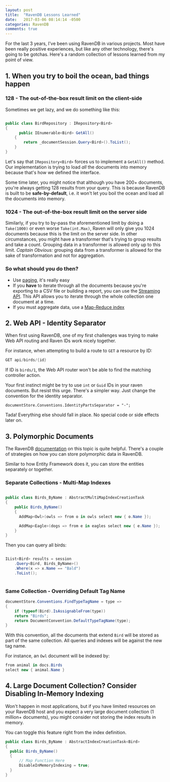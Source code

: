 ```yaml
---
layout: post
title:  "RavenDB Lessons Learned"
date:   2017-03-06 08:14:14 -0500
categories: RavenDB
comments: true
---
```


For the last 3 years, I've been using RavenDB in various projects. Most have been really positive experiences, but like any other technology, there's going to be gotchas. Here's a random collection of lessons learned from my point of view.

## 1. When you try to boil the ocean, bad things happen

### 128 - The out-of-the-box result limit on the client-side

Sometimes we get lazy, and we do something like this:

``` csharp

public class BirdRepository : IRepository<Bird>
{
	  public IEnumerable<Bird> GetAll()
    {
    	return _documentSession.Query<Bird>().ToList();
    }
}

```

Let's say that `IRepository<Bird>` forces us to implement a `GetAll()` method. Our implementation is trying to load *all* the documents into memory because that's how we defined the interface.

Some time later, you might notice that although you have 200+ documents, you're always getting 128 results from your query. This is because RavenDB is built to be **safe-by-default**, i.e. it won't let you boil the ocean and load all the documents into memory.

### 1024 - The out-of-the-box result limit on the server side

Similarly, if you try to by-pass the aforementioned limit by doing a `Take(1000)` or even worse `Take(int.Max)`, Raven will only give you 1024 documents because this is the limit on the server side. 
In other circumstances, you might have a transformer that's trying to group results and take a count. Grouping data in a transformer is allowed only up to this limit. _Captain Obvious:_ grouping data from a transformer is allowed for the sake of transformation and not for aggregation. 

### So what should you do then?

- Use [paging](https://ravendb.net/docs/article-page/3.5/csharp/indexes/querying/paging), it's really easy
- If you **have** to iterate through all the documents because you're exporting to a CSV file or building a report, you can use the [Streaming API](https://ravendb.net/docs/article-page/3.5/csharp/client-api/session/querying/how-to-stream-query-results). This API allows you to iterate through the whole collection one document at a time. 
- If you must aggregate data, use a [Map-Reduce index](https://ravendb.net/docs/article-page/3.5/csharp/indexes/map-reduce-indexes)


## 2. Web API - Identity Separator

When first using RavenDB, one of my first challenges was trying to make Web API routing and Raven IDs work nicely together.

For instance, when attempting to build a route to `GET` a resource by ID:

``` csharp
GET api/birds/{id}
```

If ID is `birds/1`, the Web API router won't be able to find the matching controller action.

Your first instinct might be try to use `int` or `Guid` IDs in your raven documents. But resist this urge. There's a simpler way. Just change the convention for the identity separator.

```
documentStore.Conventions.IdentityPartsSeparator = "-";
```

Tada! Everything else should fall in place. No special code or side effects later on.

## 3. Polymorphic Documents

The RavenDB [documentation](https://ravendb.net/docs/article-page/3.5/csharp/indexes/indexing-polymorphic-data) on this topic is quite helpful. There's a couple of strategies on how you can store polymorphic data in RavenDB.

Similar to how Entity Framework does it, you can store the entities separately or together. 


### Separate Collections - Multi-Map Indexes


``` csharp

public class Birds_ByName : AbstractMultiMapIndexCreationTask
{
	public Birds_ByName()
	{
      AddMap<Owl>(owls => from o in owls select new { o.Name });

      AddMap<Eagle>(dogs => from e in eagles select new { e.Name });
	}
}

```

Then you can query all birds:

``` csharp

IList<Bird> results = session
	.Query<Bird, Birds_ByName>()
	.Where(x => x.Name == "Bald")
	.ToList();
    
```

### Same Collection - Overriding Default Tag Name

``` csharp
documentStore.Conventions.FindTypeTagName = type =>
{
    if (typeof(Bird).IsAssignableFrom(type))
    return "Birds";
    return DocumentConvention.DefaultTypeTagName(type);
}
```

With this convention, all the documents that extend `Bird` will be stored as part of the same
collection. All queries and indexes will be against the new tag name. 

For instance, an `Owl` document will be indexed by: 

``` csharp
from animal in docs.Birds
select new { animal.Name }
``` 

## 4. Large Document Collection? Consider Disabling In-Memory Indexing

Won't happen in most applications, but if you have limited resources on your RavenDB host and you expect a very large document collection (1 million+ documents), you might consider not storing the index results in memory. 

You can toggle this feature right from the index definition.

``` csharp
public class Birds_ByName : AbstractIndexCreationTask<Bird>
{
  public Birds_ByName()
  {
      // Map Function Here
      DisableInMemoryIndexing = true;
  }
}
```